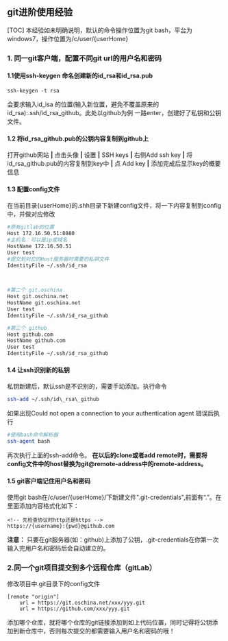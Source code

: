 ## git进阶使用经验
[TOC]
本经验如未明确说明，默认的命令操作位置为git bash，平台为windows7，操作位置为/c/user/{userHome}
### 1. 同一git客户端，配置不同git url的用户名和密码
#### 1.1使用ssh-keygen 命名创建新的id\_rsa和id\_rsa.pub
```shell
ssh-keygen -t rsa
```
会要求输入id\_isa 的位置(输入新位置，避免不覆盖原来的id_rsa):.ssh/id\_rsa\_github。此处以github为例
一路enter，创建好了私钥和公钥文件。
#### 1.2 将id\_rsa\_github.pub的公钥内容复制到github上
打开github网站 **|** 点击头像 **|** 设置 **|** SSH keys **|** 右侧Add ssh key **|** 将id\_rsa\_github.pub的内容复制到key中 **|** 点 Add key **|** 添加完成后显示key的概要信息

#### 1.3 配置config文件
在当前目录{userHome}的.shh目录下新建config文件，将一下内容复制到config中，并做对应修改
```bash
#原有gitlab的位置
Host 172.16.50.51:8080
#主机名：可以是ip或域名
HostName 172.16.50.51
User test
#提交到对应的Host服务器时需要的私钥文件
IdentityFile ~/.ssh/id_rsa

 

#第二个 git.oschina
Host git.oschina.net
HostName git.oschina.net
User test
IdentityFile ~/.ssh/id_rsa_github

#第三个 github
Host github.com
HostName github.com
User test
IdentityFile ~/.ssh/id_rsa_github
```

#### 1.4 让ssh识别新的私钥
私钥新建后，默认ssh是不识别的，需要手动添加。执行命令
```bash
ssh-add ~/.ssh/id\_rsa\_github
```
如果出现Could not open a connection to your authentication agent 错误后执行
```bash
#使用bash命令解析器
ssh-agent bash
```
再次执行上面的ssh-add命令。
**在以后的clone或者add remote时，需要将config文件中的host替换为git@remote-address中的remote-address。**

#### 1.5 git客户端记住用户名和密码
使用git bash在/c/user/{userHome}/下新建文件".git-credentials",前面有“.”。在里面添加内容格式化如下：
```http
<!-- 先检查协议时http还是https -->
https://{username}:{pwd}@github.com
```
**注意：** 只要在git服务器(如：github)上添加了公钥，.git-credentials在你第一次输入完用户名和密码后会自动建立的。

### 2.同一个git项目提交到多个远程仓库（gitLab）
修改项目中.git目录下的config文件
```
[remote "origin"]
	url = https://git.oschina.net/xxx/yyy.git
	url = https://github.com/xxx/yyy.git
```
添加哪个仓库，就将哪个仓库的git链接添加到如上代码位置，同时记得将公钥添加到新仓库中，否则每次提交的都需要输入用户名和密码的哦！



























